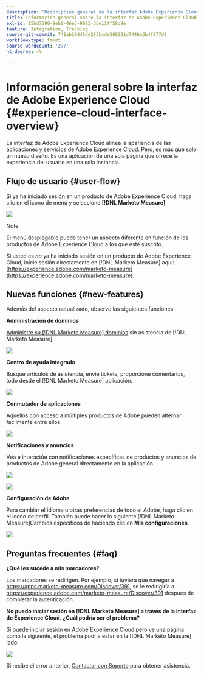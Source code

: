 ```yaml
---
description: 'Descripción general de la interfaz Adobe Experience Cloud: [!DNL Marketo Measure]'
title: Información general sobre la interfaz de Adobe Experience Cloud
exl-id: 15bd7590-8eb0-46e5-9883-3be11ff58c9e
feature: Integration, Tracking
source-git-commit: 741ab20845de2f3bcde589291d7446a5b4f877d8
workflow-type: tm+mt
source-wordcount: '277'
ht-degree: 4%

---
```


# Información general sobre la interfaz de Adobe Experience Cloud {#experience-cloud-interface-overview}

La interfaz de Adobe Experience Cloud alinea la apariencia de las aplicaciones y servicios de Adobe Experience Cloud. Pero, es más que solo un nuevo diseño. Es una aplicación de una sola página que ofrece la experiencia del usuario en una sola instancia.

## Flujo de usuario {#user-flow}

Si ya ha iniciado sesión en un producto de Adobe Experience Cloud, haga clic en el icono de menú y seleccione **[!DNL Marketo Measure]**.

![](assets/unified-shell-overview-4.png)

>[!NOTE]
>
>El menú desplegable puede tener un aspecto diferente en función de los productos de Adobe Experience Cloud a los que esté suscrito.

Si usted es _no_ ya ha iniciado sesión en un producto de Adobe Experience Cloud, inicie sesión directamente en [!DNL Marketo Measure] aquí: [https://experience.adobe.com/marketo-measure](https://experience.adobe.com/marketo-measure).

## Nuevas funciones {#new-features}

Además del aspecto actualizado, observe las siguientes funciones:

**Administración de dominios**

[Administre su [!DNL Marketo Measure] dominios](/help/marketo-measure-and-adobe/domain-management.md) sin asistencia de [!DNL Marketo Measure].

![](assets/unified-shell-overview-5.png)

**Centro de ayuda integrado**

Busque artículos de asistencia, envíe tickets, proporcione comentarios, todo desde el [!DNL Marketo Measure] aplicación.

![](assets/unified-shell-overview-6.png)

**Conmutador de aplicaciones**

Aquellos con acceso a múltiples productos de Adobe pueden alternar fácilmente entre ellos.

![](assets/unified-shell-overview-7.png)

**Notificaciones y anuncios**

Vea e interactúe con notificaciones específicas de productos y anuncios de productos de Adobe general directamente en la aplicación.

![](assets/unified-shell-overview-8.png)

![](assets/unified-shell-overview-9.png)

**Configuración de Adobe**

Para cambiar el idioma u otras preferencias de todo el Adobe, haga clic en el icono de perfil. También puede hacer lo siguiente [!DNL Marketo Measure]Cambios específicos de haciendo clic en **Mis configuraciones**.

![](assets/unified-shell-overview-10.png)

## Preguntas frecuentes {#faq}

**¿Qué les sucede a mis marcadores?**

Los marcadores se redirigen. Por ejemplo, si tuviera que navegar a https://apps.marketo-measure.com/Discover/391, se le redirigiría a https://experience.adobe.com/marketo-measure/Discover/391 después de completar la autenticación.

**No puedo iniciar sesión en [!DNL Marketo Measure] a través de la interfaz de Experience Cloud. ¿Cuál podría ser el problema?**

Si puede iniciar sesión en Adobe Experience Cloud pero ve una página como la siguiente, el problema podría estar en la [!DNL Marketo Measure] lado:

![](assets/unified-shell-overview-11.png)

Si recibe el error anterior, [Contactar con Soporte](https://nation.marketo.com/t5/support/ct-p/Support) para obtener asistencia.
